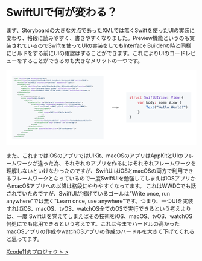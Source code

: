 # SwiftUIで何が変わる？

まず、Storyboardの大きな欠点であったXMLでは無くSwiftを使ったUIの実装に変わり、格段に読みやすく、書きやすくなりました。Preview機能というのも実装されているのでSwiftを使ってUIの実装をしてもInterface Builderの時と同様にビルドをする前にUIの確認はすることができます。これによりUIのコードレビューをすることができるのも大きなメリットの一つです。

<img src="../../Resources/2-readable.png" />

また、これまではiOSのアプリではUIKit、macOSのアプリはAppKitとUIのフレームワークが違った為、それぞれのアプリを作るにはそれぞれフレームワークを理解しないといけなかったのですが、SwiftUIはiOSとmacOSの両方で利用できるフレームワークとなっているので一度SwiftUIを勉強してしまえばiOSアプリからmacOSアプリへの以降は格段にやりやすくなってます。
これはWWDCでも話されていたのですが、SwiftUIが掲げているゴールは"Write once, run anywhere"では無く"Learn once, use anywhere"です。つまり、一つUIを実装すればiOS、macOS、tvOS、watchOS全てのOSで実行できるという考えよりは、一度 SwiftUIを覚えてしまえばその技術をiOS、macOS、tvOS、watchOS何処にでも応用できるという考えです。これは今までハードルの高かったmacOSアプリの作成やwatchOSアプリの作成のハードルを大きく下げてくれると思ってます。

[Xcode11のプロジェクト >](../3-xcode-11-setup/1-prepare-the-project.md)